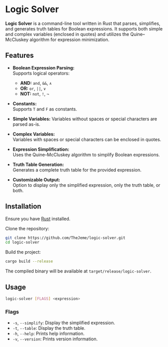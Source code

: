 # Logic Solver

**Logic Solver** is a command-line tool written in Rust that parses, simplifies, and generates truth tables for Boolean expressions. It supports both simple and complex variables (enclosed in quotes) and utilizes the Quine–McCluskey algorithm for expression minimization.

## Features

- **Boolean Expression Parsing:**  
  Supports logical operators:
  - **AND:** `and`, `&&`, `∧`
  - **OR:** `or`, `||`, `∨`
  - **NOT:** `not`, `!`, `¬`

- **Constants:**  
  Supports `T` and `F` as constants.

- **Simple Variables:**
  Variables without spaces or special characters are parsed as-is.

- **Complex Variables:**  
  Variables with spaces or special characters can be enclosed in quotes.

- **Expression Simplification:**  
  Uses the Quine–McCluskey algorithm to simplify Boolean expressions.

- **Truth Table Generation:**  
  Generates a complete truth table for the provided expression.

- **Customizable Output:**  
  Option to display only the simplified expression, only the truth table, or both.

## Installation

Ensure you have [Rust](https://www.rust-lang.org/tools/install) installed.

Clone the repository:

```bash
git clone https://github.com/TheJeme/logic-solver.git
cd logic-solver
```

Build the project:

```bash
cargo build --release
```

The compiled binary will be available at `target/release/logic-solver`.

## Usage

```bash
logic-solver [FLAGS] <expression>
```

### Flags

- `-s`, `--simplify`: Display the simplified expression.
- `-t`, `--table`: Display the truth table.
- `-h`, `--help`: Prints help information.
- `-v`, `--version`: Prints version information.  
